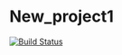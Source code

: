 # New_project1
[![Build Status](https://travis-ci.com/Doom-ux/New_project1.svg?branch=master)](https://travis-ci.com/Doom-ux/New_project1)
